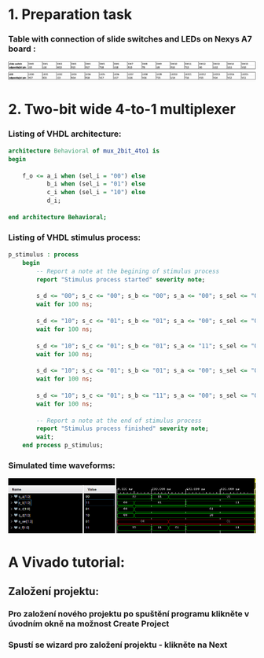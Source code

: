 # 1. Preparation task

### Table with connection of slide switches and LEDs on Nexys A7 board :

![Table with connections](Images/ConnectionTable.png)

# 2. Two-bit wide 4-to-1 multiplexer

### Listing of VHDL architecture:

```vhdl
architecture Behavioral of mux_2bit_4to1 is
begin
    
    f_o <= a_i when (sel_i = "00") else
           b_i when (sel_i = "01") else
           c_i when (sel_i = "10") else
           d_i;

end architecture Behavioral;
```

### Listing of VHDL stimulus process:

```vhdl
p_stimulus : process
    begin
        -- Report a note at the begining of stimulus process
        report "Stimulus process started" severity note;

        s_d <= "00"; s_c <= "00"; s_b <= "00"; s_a <= "00"; s_sel <= "00";
        wait for 100 ns;
        
        s_d <= "10"; s_c <= "01"; s_b <= "01"; s_a <= "00"; s_sel <= "00";
        wait for 100 ns;
        
        s_d <= "10"; s_c <= "01"; s_b <= "01"; s_a <= "11"; s_sel <= "00";
        wait for 100 ns;
        
        s_d <= "10"; s_c <= "01"; s_b <= "01"; s_a <= "00"; s_sel <= "01";
        wait for 100 ns;
        
        s_d <= "10"; s_c <= "01"; s_b <= "11"; s_a <= "00"; s_sel <= "01";
        wait for 100 ns;
        
        -- Report a note at the end of stimulus process
        report "Stimulus process finished" severity note;
        wait;
    end process p_stimulus;
```

### Simulated time waveforms:

![Time waveforms](Images/analysis.png)

# A Vivado tutorial:

## Založení projektu:
### Pro založení nového projektu po spuštění programu klikněte v úvodním okně na možnost Create Project
### Spustí se wizard pro založení projektu - klikněte na Next
### 